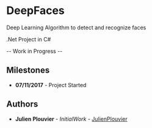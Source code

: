 # DeepFaces

Deep Learning Algorithm to detect and recognize faces

.Net Project in C#

-- Work in Progress  --

## Milestones

* **07/11/2017** - Project Started

## Authors

* **Julien Plouvier** - *InitialWork* - [JulienPlouvier](https://github.com/JulienPlouvier)